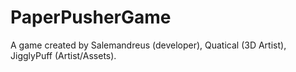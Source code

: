 # PaperPusherGame
A game created by Salemandreus (developer), Quatical (3D Artist), JigglyPuff (Artist/Assets).
